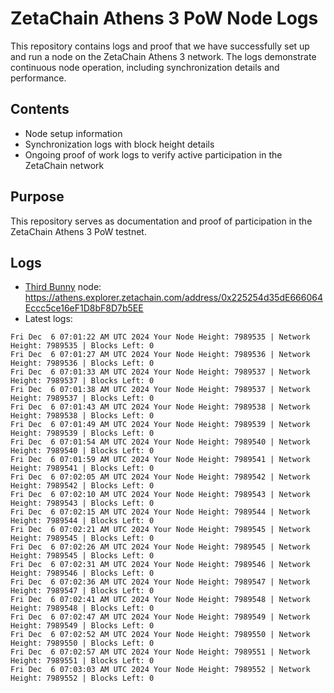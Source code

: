 # ZetaChain Athens 3 PoW Node Logs
This repository contains logs and proof that we have successfully set up and run a node on the ZetaChain Athens 3 network. The logs demonstrate continuous node operation, including synchronization details and performance.

## Contents
- Node setup information
- Synchronization logs with block height details
- Ongoing proof of work logs to verify active participation in the ZetaChain network

## Purpose
This repository serves as documentation and proof of participation in the ZetaChain Athens 3 PoW testnet.

## Logs

- [Third Bunny](https://thirdbunny.xyz/) node: https://athens.explorer.zetachain.com/address/0x225254d35dE666064Eccc5ce16eF1D8bF8D7b5EE
- Latest logs:
```
Fri Dec  6 07:01:22 AM UTC 2024 Your Node Height: 7989535 | Network Height: 7989535 | Blocks Left: 0
Fri Dec  6 07:01:27 AM UTC 2024 Your Node Height: 7989536 | Network Height: 7989536 | Blocks Left: 0
Fri Dec  6 07:01:33 AM UTC 2024 Your Node Height: 7989537 | Network Height: 7989537 | Blocks Left: 0
Fri Dec  6 07:01:38 AM UTC 2024 Your Node Height: 7989537 | Network Height: 7989537 | Blocks Left: 0
Fri Dec  6 07:01:43 AM UTC 2024 Your Node Height: 7989538 | Network Height: 7989538 | Blocks Left: 0
Fri Dec  6 07:01:49 AM UTC 2024 Your Node Height: 7989539 | Network Height: 7989539 | Blocks Left: 0
Fri Dec  6 07:01:54 AM UTC 2024 Your Node Height: 7989540 | Network Height: 7989540 | Blocks Left: 0
Fri Dec  6 07:01:59 AM UTC 2024 Your Node Height: 7989541 | Network Height: 7989541 | Blocks Left: 0
Fri Dec  6 07:02:05 AM UTC 2024 Your Node Height: 7989542 | Network Height: 7989542 | Blocks Left: 0
Fri Dec  6 07:02:10 AM UTC 2024 Your Node Height: 7989543 | Network Height: 7989543 | Blocks Left: 0
Fri Dec  6 07:02:15 AM UTC 2024 Your Node Height: 7989544 | Network Height: 7989544 | Blocks Left: 0
Fri Dec  6 07:02:21 AM UTC 2024 Your Node Height: 7989545 | Network Height: 7989545 | Blocks Left: 0
Fri Dec  6 07:02:26 AM UTC 2024 Your Node Height: 7989545 | Network Height: 7989545 | Blocks Left: 0
Fri Dec  6 07:02:31 AM UTC 2024 Your Node Height: 7989546 | Network Height: 7989546 | Blocks Left: 0
Fri Dec  6 07:02:36 AM UTC 2024 Your Node Height: 7989547 | Network Height: 7989547 | Blocks Left: 0
Fri Dec  6 07:02:41 AM UTC 2024 Your Node Height: 7989548 | Network Height: 7989548 | Blocks Left: 0
Fri Dec  6 07:02:47 AM UTC 2024 Your Node Height: 7989549 | Network Height: 7989549 | Blocks Left: 0
Fri Dec  6 07:02:52 AM UTC 2024 Your Node Height: 7989550 | Network Height: 7989550 | Blocks Left: 0
Fri Dec  6 07:02:57 AM UTC 2024 Your Node Height: 7989551 | Network Height: 7989551 | Blocks Left: 0
Fri Dec  6 07:03:03 AM UTC 2024 Your Node Height: 7989552 | Network Height: 7989552 | Blocks Left: 0
```
